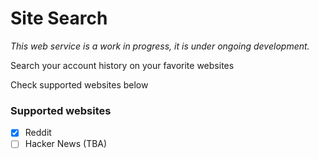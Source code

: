 # Site Search
*This web service is a work in progress, it is under ongoing development.*

Search your account history on your favorite websites

Check supported websites below

### Supported websites
- [x] Reddit
- [ ] Hacker News (TBA)
